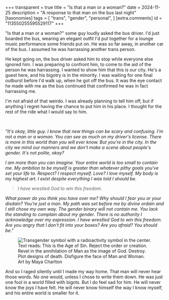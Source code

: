 +++
transparent = true
title = "Is that a man or a woman?"
date = 2024-11-25
description = "A response to that man on the bus last night"
[taxonomies]
tags = [
    "trans",
    "gender",
    "personal",
  ]
[extra.comments]
id = "113550255595529117"
+++

"Is that a man or a woman?" some guy loudly asked the bus driver. I'd just boarded the bus, wearing an elegant outfit I'd put together for a lounge music performance some friends put on. He was so far away, in another car of the bus. I assumed he was harrassing another trans person.

He kept going on, the bus driver asked him to stop while everyone else ignored him. I was preparing to confront him, to come to the aid of the person he was harrassing. I wanted to show him that this is our city. He's a guest here, and his bigotry is in the minority. I was waiting for one final outburst before I'd walk up, when he got off the bus. It was the eye contact he made with me as the bus continued that confirmed he was in fact harrassing me.

I'm not afraid of that weirdo. I was already planning to tell him off, but if anything I regret having the chance to put him in his place. I thought for the rest of the ride what I would say to him.

<br/>

<i>"It's okay, little guy. I know that new things can be scary and confusing. I'm not a man or a woman. You can see as much on my driver's license. There is more in this world than you will ever know. But you're in the city. In the city we mind our manners and we don't make a scene about people's gender. It's not polite, okay?

I am more than you can imagine. Your entire world is too small to contain me. My ambition to be myself is greater than whatever pithy goals you've set your life to. Respect? I respect myself. Love? I love myself. My body is my highest art. I exist despite everything I was told I should be.

> I have wrestled God to win this freedom.

What power do you think you have over me? Why should I fear you or your disdain? You're just a man. My path was set before me by divine ordain and I still chose my own way. The gender binary will not contain me. You lack the standing to complain about my gender. There is no authority I acknowledge over my expression. I have wrestled God to win this freedom. Are you angry that I don't fit into your boxes? Are you afraid? You should be."</i>

<figure >
  <img src="this-is-the-age-of-sin-maya-charlton.jpg" alt="Transgender symbol with a radioactivity symbol in the center. Text reads: This is the Age of Sin. Reject the order or creation. Revel in the annihilation of Man as the image of God. Destroy. Plot designs of death. Disfigure the face of Man and Woman." style="max-height: 450px"/>
  <figcaption>Art by Maya Charlton</figcaption>
</figure>

And so I raged silently until I made my way home. That man will never hear those words. No one would, unless I chose to write them down. He was just one fool in a world filled with bigots. But I do feel sad for him. He will never know the joys I have felt. He will never know himself the way I know myself, and his entire world is smaller for it.
